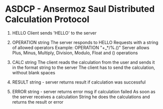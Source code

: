 # ASDCP - Ansermoz Saul Distributed Calculation Protocol

1. HELLO
Client sends 'HELLO' to the server

2. OPERATION string
The server responds to HELLO Requests with a string of allowed operators
Example: OPERATION "+_*/%.()"
Server allows Plus, Minus, Multiply, Division, Modulo, Float and () operations

3. CALC string
The client reads the calculation from the user and sends it in the format string to the server
The client has to send the calculation, without blank spaces

4. RESULT string - server returns result if calculation was successful
4. ERROR string - server returns error msg if calculation failed
As soon as the server receives a calculation String he does the calculations and returns the result or error
